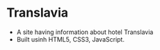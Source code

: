# Translavia

* A site having information about hotel Translavia
* Built usinh HTML5, CSS3, JavaScript.
